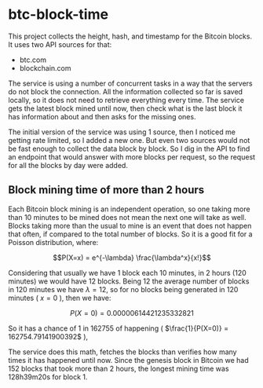 # btc-block-time

This project collects the height, hash, and timestamp for the Bitcoin blocks.
It uses two API sources for that:

* btc.com
* blockchain.com

The service is using a number of concurrent tasks in a way that the servers do not block the connection.
All the information collected so far is saved locally, so it does not need to retrieve everything every time.
The service gets the latest block mined until now, then check what is the last block it has information about and then asks for the missing ones.

The initial version of the service was using 1 source, then I noticed me getting rate limited, so I added a new one.
But even two sources would not be fast enough to collect the data block by block. 
So I dig in the API to find an endpoint that would answer with more blocks per request, so the request for all the blocks by day were added.

## Block mining time of more than 2 hours

Each Bitcoin block mining is an independent operation, so one taking more than 10 minutes to be mined does not mean the next one will take as well.
Blocks taking more than the usual to mine is an event that does not happen that often, if compared to the total number of blocks.
So it is a good fit for a Poisson distribution, where:
```math
P(X=x) = e^{-\lambda} \frac{\lambda^x}{x!}
```
Considering that usually we have 1 block each 10 minutes, in 2 hours (120 minutes) we would have 12 blocks.
Being 12 the average number of blocks in 120 minutes we have $\lambda=12$, so for no blocks being generated in 120 minutes ( $x=0$ ), then we have:

```math
P(X=0) = 0.00000614421235332821
```
So it has a chance of 1 in 162755 of happening ( $\frac{1}{P(X=0)} = 162754.79141900392$ ),

The service does this math, fetches the blocks than verifies how many times it has happened until now.
Since the genesis block in Bitcoin we had 152 blocks that took more than 2 hours, the longest mining time was 128h39m20s for block 1.

